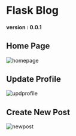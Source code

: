 # Flask Blog
#### version : 0.0.1

## Home Page
![homepage](https://ibb.co/ZYBnpm9)

## Update Profile
![updprofile](https://ibb.co/p17KqK8)

## Create New Post
![newpost](https://ibb.co/MgMLJDH)